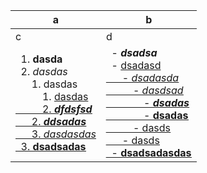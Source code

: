 | a | b |
| --- | --- |
| c | d |
| &nbsp;&nbsp;1. **dasda**<br>&nbsp;&nbsp;2. _dasdas_<br>&nbsp;&nbsp;&nbsp;&nbsp;&nbsp;&nbsp;1. dasdas<br>&nbsp;&nbsp;&nbsp;&nbsp;&nbsp;&nbsp;&nbsp;&nbsp;&nbsp;&nbsp;1. <u>dasdas<u><br>&nbsp;&nbsp;&nbsp;&nbsp;&nbsp;&nbsp;&nbsp;&nbsp;&nbsp;&nbsp;2. <u>_**dfdsfsd**_<u><br>&nbsp;&nbsp;&nbsp;&nbsp;&nbsp;&nbsp;2. _**ddsadas**_<br>&nbsp;&nbsp;&nbsp;&nbsp;&nbsp;&nbsp;3. <u>_dasdasdas_<u><br>&nbsp;&nbsp;3. <u>**dsadsadas**<u><br> | &nbsp;&nbsp;- _**dsadsa**_<br>&nbsp;&nbsp;- <u>dsadasd<u><br>&nbsp;&nbsp;&nbsp;&nbsp;&nbsp;&nbsp;- <u>_dsadasda_<u><br>&nbsp;&nbsp;&nbsp;&nbsp;&nbsp;&nbsp;&nbsp;&nbsp;&nbsp;&nbsp;- _dasdsad_<br>&nbsp;&nbsp;&nbsp;&nbsp;&nbsp;&nbsp;&nbsp;&nbsp;&nbsp;&nbsp;&nbsp;&nbsp;&nbsp;&nbsp;- <u>_**dsadas**_<u><br>&nbsp;&nbsp;&nbsp;&nbsp;&nbsp;&nbsp;&nbsp;&nbsp;&nbsp;&nbsp;&nbsp;&nbsp;&nbsp;&nbsp;- **dsadas**<br>&nbsp;&nbsp;&nbsp;&nbsp;&nbsp;&nbsp;&nbsp;&nbsp;&nbsp;&nbsp;- dasds<br>&nbsp;&nbsp;&nbsp;&nbsp;&nbsp;&nbsp;- dasds<br>&nbsp;&nbsp;- <u>**dsadsadasdas**<u><br> |
